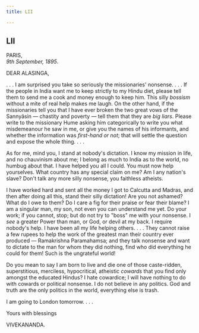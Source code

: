 ```yaml
---
title: LII

---
```





  

  


## LII

PARIS,  
*9th September, 1895*.

DEAR ALASINGA,

. . . I am surprised you take so seriously the missionaries' nonsense. .
. . If the people in India want me to keep strictly to my Hindu diet,
please tell them to send me a cook and money enough to keep him. This
silly *bossism* without a mite of real help makes me laugh. On the other
hand, if the missionaries tell you that I have ever broken the two great
vows of the Sannyâsin — chastity and poverty — tell them that they are
*big liars*. Please write to the missionary Hume asking him
categorically to write you what misdemeanour he saw in me, or give you
the names of his informants, and whether the information was *first-hand
or not*; that will settle the question and expose the whole thing. . . .

As for me, mind you, I stand at nobody's dictation. I know my mission in
life, and no chauvinism about me; I belong as much to India as to the
world, no humbug about that. I have helped you all I could. You must now
help yourselves. What country has any special claim on me? Am I any
nation's slave? Don't talk any more silly nonsense, you faithless
atheists.

I have worked hard and sent all the money I got to Calcutta and Madras,
and then after doing all this, stand their silly dictation! Are you not
ashamed? What do I owe to them? Do I care a fig for their praise or fear
their blame? I am a singular man, my son, not even you can understand me
yet. Do your work; if you cannot, stop; but do not try to "boss" me with
your nonsense. I *see* a greater Power than man, or God, or devil at my
back. I require nobody's help. I have been all my life helping others. .
. . They cannot raise a few rupees to help the work of the greatest man
their country ever produced — Ramakrishna Paramahamsa; and they talk
nonsense and want to dictate to the man for whom they did nothing, find
who did everything he could for them! Such is the ungrateful world!

Do you mean to say I am born to live and die one of those caste-ridden,
superstitious, merciless, hypocritical, atheistic *cowards* that you
find only amongst the educated Hindus? I hate cowardice; I will have
nothing to do with cowards or political nonsense. I do not believe in
any politics. God and truth are the only politics in the world,
everything else is trash.

I am going to London tomorrow. . . .

Yours with blessings

VIVEKANANDA.



